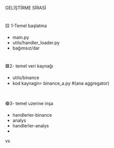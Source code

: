 GELİŞTİRME SİRASİ
#
🟨 1-Temel başlatma 
* main.py
* utils/handler_loader.py
* bağımsız/dar
#
🟥2- temel veri kaynağı 
* utils/binance
* kod kaynagi✏️ binance_a.py  #(ana aggregator)
#
🟢3- temel uzerine inşa 
* handlerler-binance
* analys
* handlerler-analys
* 
vs
